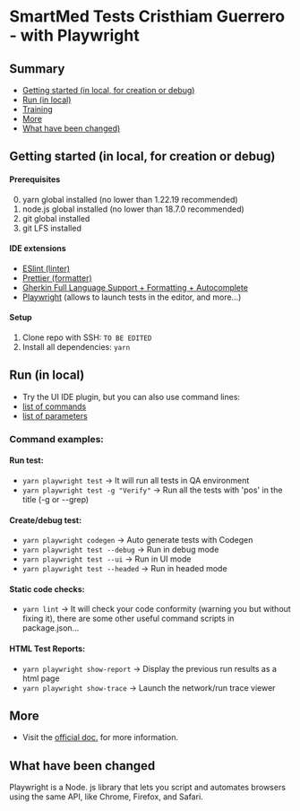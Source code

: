 # SmartMed Tests Cristhiam Guerrero - with Playwright

## Summary

- [Getting started (in local, for creation or debug)](#getting-started-in-local-for-creation-or-debug)
- [Run (in local)](#run-in-local)
- [Training](#training)
- [More](#more)
- [What have been changed)](#what-have-been-changed)

## Getting started (in local, for creation or debug)

#### Prerequisites

0. yarn global installed (no lower than 1.22.19 recommended)
1. node.js global installed (no lower than 18.7.0 recommended)
2. git global installed
3. git LFS installed

#### IDE extensions

- [ESlint (linter)](https://open-vsx.org/extension/dbaeumer/vscode-eslint)
- [Prettier (formatter)](https://open-vsx.org/extension/esbenp/prettier-vscode)
- [Gherkin Full Language Support + Formatting + Autocomplete](https://open-vsx.org/extension/alexkrechik/cucumberautocomplete)
- [Playwright](https://open-vsx.org/extension/ms-playwright/playwright) (allows to launch tests in the editor, and more...)

#### Setup

1. Clone repo with SSH: `TO BE EDITED`
2. Install all dependencies: `yarn`

## Run (in local)

- Try the UI IDE plugin, but you can also use command lines:
- [list of commands](https://playwright.dev/docs/running-tests#command-line)
- [list of parameters](https://playwright.dev/docs/test-cli)

### Command examples:

#### Run test:

- `yarn playwright test` -> It will run all tests in QA environment
- `yarn playwright test -g "Verify"` -> Run all the tests with 'pos' in the title (-g or --grep)

#### Create/debug test:

- `yarn playwright codegen` -> Auto generate tests with Codegen
- `yarn playwright test --debug` -> Run in debug mode
- `yarn playwright test --ui` -> Run in UI mode
- `yarn playwright test --headed` -> Run in headed mode

#### Static code checks:

- `yarn lint` -> It will check your code conformity (warning you but without fixing it), there are some other useful command scripts in package.json...

#### HTML Test Reports:

- `yarn playwright show-report` -> Display the previous run results as a html page
- `yarn playwright show-trace` -> Launch the network/run trace viewer

## More

- Visit the [official doc.](https://playwright.dev/docs/intro) for more information.

## What have been changed

Playwright is a Node. js library that lets you script and automates browsers using the same API, like Chrome, Firefox, and Safari.
